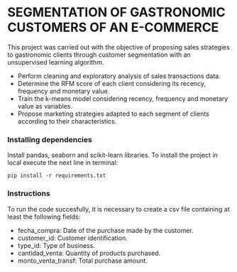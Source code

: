 # SEGMENTATION OF GASTRONOMIC CUSTOMERS OF AN E-COMMERCE

This project was carried out with the objective of proposing sales strategies to gastronomic clients through customer segmentation with an unsupervised learning algorithm.

* Perform cleaning and exploratory analysis of sales transactions data.
* Determine the RFM score of each client considering its recency, frequency and monetary value.
* Train the k-means model considering recency, frequency and monetary value as variables.
* Propose marketing strategies adapted to each segment of clients according to their characteristics.

### Installing dependencies
Install pandas, seaborn and scikit-learn libraries.
To install the project in local execute the next line in terminal:
```
pip install -r requirements.txt
```
### Instructions
To run the code succesfully, it is necessary to create a csv file containing at least the following fields:

* fecha_compra: Date of the purchase made by the customer.
* customer_id: Customer identification.
* type_id: Type of business.
* cantidad_venta: Quantity of products purchased.
* monto_venta_transf: Total purchase amount.
